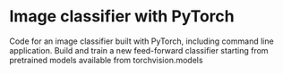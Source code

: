 # Image classifier with PyTorch

Code for an image classifier built with PyTorch, including command line application.
Build and train a new feed-forward classifier starting from pretrained models available from torchvision.models 

